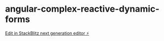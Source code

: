 # angular-complex-reactive-dynamic-forms

[Edit in StackBlitz next generation editor ⚡️](https://stackblitz.com/~/github.com/maksimovicnikola/angular-complex-reactive-dynamic-forms)